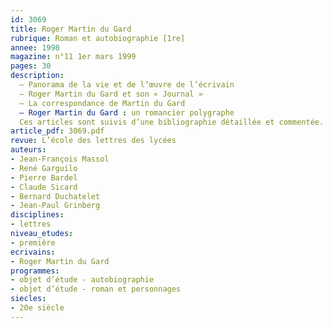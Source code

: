 ```yaml
---
id: 3069
title: Roger Martin du Gard 
rubrique: Roman et autobiographie [1re]
annee: 1998
magazine: n°11 1er mars 1999
pages: 30
description: 
  – Panorama de la vie et de l’œuvre de l’écrivain
  – Roger Martin du Gard et son « Journal »
  – La correspondance de Martin du Gard
  – Roger Martin du Gard : un romancier polygraphe
  Ces articles sont suivis d’une bibliographie détaillée et commentée.
article_pdf: 3069.pdf
revue: L’école des lettres des lycées
auteurs:
- Jean-François Massol
- René Garguilo
- Pierre Bardel
- Claude Sicard
- Bernard Duchatelet
- Jean-Paul Grinberg
disciplines:
- lettres
niveau_etudes:
- première
ecrivains:
- Roger Martin du Gard
programmes:
- objet d’étude - autobiographie
- objet d’étude - roman et personnages
siecles:
- 20e siècle
---
```

